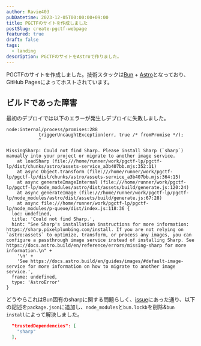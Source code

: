 ```yaml
---
author: Ravie403
pubDatetime: 2023-12-05T00:00:00+09:00
title: PGCTFのサイトを作成しました
postSlug: create-pgctf-webpage
featured: true
draft: false
tags:
  - landing
description: PGCTFのサイトをAstroで作りました。
---
```


PGCTFのサイトを作成しました。技術スタックは[Bun](https://bun.sh/) + [Astro](https://astro.build/)となっており、GitHub Pagesによってホストされています。

## ビルドであった障害

最初のデプロイでは以下のエラーが発生しデプロイに失敗しました。

```plaintext
node:internal/process/promises:288
            triggerUncaughtException(err, true /* fromPromise */);
            ^

MissingSharp: Could not find Sharp. Please install Sharp (`sharp`) manually into your project or migrate to another image service.
    at loadSharp (file:///home/runner/work/pgctf-lp/pgctf-lp/dist/chunks/astro/assets-service_a3b407bb.mjs:352:11)
    at async Object.transform (file:///home/runner/work/pgctf-lp/pgctf-lp/dist/chunks/astro/assets-service_a3b407bb.mjs:364:15)
    at async generateImageInternal (file:///home/runner/work/pgctf-lp/pgctf-lp/node_modules/astro/dist/assets/build/generate.js:120:24)
    at async generateImage (file:///home/runner/work/pgctf-lp/pgctf-lp/node_modules/astro/dist/assets/build/generate.js:67:28)
    at async file:///home/runner/work/pgctf-lp/pgctf-lp/node_modules/p-queue/dist/index.js:118:36 {
  loc: undefined,
  title: 'Could not find Sharp.',
  hint: "See Sharp's installation instructions for more information: https://sharp.pixelplumbing.com/install. If you are not relying on `astro:assets` to optimize, transform, or process any images, you can configure a passthrough image service instead of installing Sharp. See https://docs.astro.build/en/reference/errors/missing-sharp for more information.\n" +
    '\n' +
    'See https://docs.astro.build/en/guides/images/#default-image-service for more information on how to migrate to another image service.',
  frame: undefined,
  type: 'AstroError'
}
```

どうやらこれはBun固有のsharpに関する問題らしく、[issue](https://github.com/oven-sh/bun/issues/4549)にあった通り、以下の記述を`package.json`に追加し、`node_modules`と`bun.lockb`を削除&`bun install`によって解決しました。

```json
  "trustedDependencies": [
    "sharp"
  ],
```

